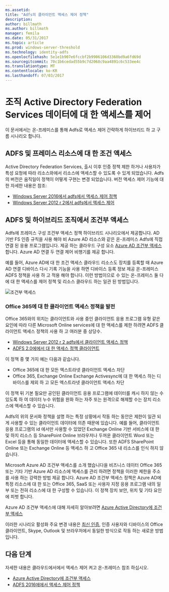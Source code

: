 ```yaml
---
ms.assetid: 
title: "Adfs의 클라이언트 액세스 제어 정책"
description: 
author: billmath
ms.author: billmath
manager: femila
ms.date: 05/31/2017
ms.topic: article
ms.prod: windows-server-threshold
ms.technology: identity-adfs
ms.openlocfilehash: 5e1e1b907e6fccbf2b9906106d3360bd9a6fd69d
ms.sourcegitcommit: 70c1b6cedad55b9c7d2068c9aa4891c6c533ee4c
ms.translationtype: MT
ms.contentlocale: ko-KR
ms.lasthandoff: 07/03/2017
---
```

# <a name="controlling-access-to-organizational-data-with-active-directory-federation-services"></a>조직 Active Directory Federation Services 데이터에 대 한 액세스를 제어

이 문서에서는 온-프레미스를 통해 Adfs로 액세스 제어 간략하게 하이브리드 하 고 구름 시나리오 합니다.  

## <a name="ad-fs-and-conditional-access-to-on-premises-resources"></a>ADFS 및 프레미스 리소스에 대 한 조건 액세스 
Active Directory Federation Services, 출시 이후 인증 정책 제한 하거나 사용자가 특성 요청에 따라 리소스와에서 리소스에 액세스할 수 있도록 수 있게 되었습니다.  Adfs의 버전은 움직일이 정책이 어떻게 구현는 변경 되었습니다.  버전 액세스 제어 기능에 대 한 자세한 내용은 참조:
- [Windows Server 2016에서 adfs에서 액세스 제어 정책](Access-Control-Policies-in-AD-FS.md)
- [Windows Server 2012 r 2에서 adfs에서 액세스 제어](Manage-Risk-with-Conditional-Access-Control.md)


## <a name="ad-fs-and-conditional-access-in-a-hybrid-organization"></a>ADFS 및 하이브리드 조직에서 조건부 액세스  

Adfs에 프레미스 구성 조건부 액세스 정책 하이브리드 시나리오에서 제공합니다. AD 기반 FS 인증 규칙을 사용 해야 비 Azure AD 리소스와 같은 온-프레미스 Adfs에 직접 연결 된 응용 프로그램입니다.  제공 하는 클라우드 구성 요소 [Azure AD 조건부 액세스](https://docs.microsoft.com/en-us/azure/active-directory/active-directory-conditional-access)합니다.  Azure AD 연결 두 연결 제어 비행기를 제공 합니다.

예를 들어, Azure AD에 대 한 조건 액세스 클라우드 리소스도 장치를 등록할 때 Azure AD 연결 디바이스 다시 기록 기능을 사용 하면 디바이스 등록 정보 제공 온-프레미스 ADFS 정책을 사용 하 고 적용 해야 합니다.  이런 방법이으로 수 있는 온-프레미스 둘 다에 대 한 액세스를 제어 정책 및 리소스 클라우드 하는 일관 된 방법입니다.  

![조건부 액세스](../deployment/media/Plan-Device-based-Conditional-Access-on-Premises/ADFS_ITPRO4.png)  


### <a name="the-evolution-of-client-access-policies-for-office-365"></a>Office 365에 대 한 클라이언트 액세스 정책을 발전
Office 365와의 위치는 클라이언트와 사용 중인 클라이언트 응용 프로그램 유형 같은 요인에 따라 다른 Microsoft Online services에 대 한 액세스를 제한 하려면 ADFS 클라이언트 액세스 정책의 사용 하 고 여러분 중 상당수.  
- [Windows Server 2012 r 2 adfs에서 클라이언트 액세스 정책](Access-Control-Policies-W2K12.md)
- [ADFS 2.0에에서 대 한 액세스 정책 클라이언트](Access-Control-Policies-in-AD-FS-2.md)

이 정책 중 몇 가지 예는 다음과 같습니다.
- Office 365에 대 한 모든 엑스트라넷 클라이언트 액세스 차단
- Office 365, Exchange Online Exchange Activesync에 대 한 액세스 하는 디바이스를 제외 하 고 모든 엑스트라넷 클라이언트 액세스 차단

이 정책 뒤 기본 필요만 공인된 클라이언트 응용 프로그램에 데이터를 캐시 하지 않는 수 있도록 하 여 데이터 누수 위험을 완화 하는 자주 또는 원격으로 해제할 수는 장치 리소스에 액세스할 수 있습니다.

Adfs의 위의 문서화 정책을 설명 하는 특정 상황에서 작동 하는 동안은 제한이 일관 되 게 사용할 수 있는 클라이언트 데이터에 의존 때문에 있습니다.  예를 들어, 클라이언트 응용 프로그램의 id 에서만 사용할 수 있었던 Exchange Online 기반 서비스에 대 한 및 하지 리소스 등 SharePoint Online 브라우저나 두꺼운 클라이언트 Word 또는 Excel 등을 통해 동일한 데이터에 액세스할 수 있습니다.  또한 ADFS SharePoint Online 또는 Exchange Online 등 액세스 하 고 Office 365 내 리소스를 인식 하지 않습니다.

Microsoft Azure AD 조건부 액세스를 소개 했습니다을 비즈니스 데이터 Office 365 또는 기타 기반 Azure AD 리소스에 액세스를 관리 하려면 정책을 이러한 제한을 주소를 사용 하는 강력한 방법 제공 합니다.  Azure AD 조건부 액세스 정책은 Azure AD에 특정 리소스에 대 한 또는 Office 365, SaaS 또는 사용자 지정 응용 프로그램 내의 일부 또는 전혀 리소스에 대 한 구성할 수 있습니다.  이 정책 장치 보안, 위치 및 기타 요인에 피벗 합니다.

Azure AD 조건부 액세스에 대해 자세히 알아보려면 [Azure Active Directory에 조건부 액세스](https://docs.microsoft.com/en-us/azure/active-directory/active-directory-conditional-access)

이러한 시나리오 활성화 주요 변경 내용은 [최신 인증](https://blogs.office.com/2015/11/19/updated-office-365-modern-authentication-public-preview/), 인증 사용자와 디바이스의 Office 클라이언트, Skype, Outlook 및 브라우저에서 동일한 방식으로 작동 하는 새로운 방법입니다.

## <a name="next-steps"></a>다음 단계
자세한 내용은 클라우드에서에서 액세스 제어 켜고 온-프레미스 참조 하십시오.

- [Azure Active Directory에 조건부 액세스](https://docs.microsoft.com/en-us/azure/active-directory/active-directory-conditional-access)
- [ADFS 2016에에서 액세스 제어 정책](Access-Control-Policies-in-AD-FS.md)
